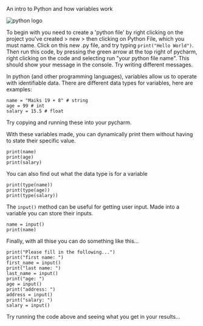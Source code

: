 An intro to Python and how variables work

![python logo](https://www.python.org/static/img/python-logo.png)

To begin with you need to create a 'python file' by right clicking on the project you've created > new > then clicking on Python File, which you must name. 
Click on this new .py file, and try typing `print("Hello World")`. Then run this code, by pressing the green arrow at the top right of pycharm, 
right clicking on the code and selecting run "your python file name". This should show your message in the console. Try writing different messages. 

In python (and other programming languages), variables allow us to operate with identifiable data. There are different data types for variables, here are examples:
```
name = "Maiks 19 + 8" # string
age = 99 # int
salary = 15.5 # float
```
Try copying and running these into your pycharm.

With these variables made, you can dynamically print them without having to state their specific value.
```
print(name)
print(age)
print(salary)
```
You can also find out what the data type is for a variable
```
print(type(name))
print(type(age))
print(type(salary))
```
The `input()` method can be useful for getting user input. Made into a variable you can store their inputs.
```
name = input()
print(name)
```
Finally, with all thise you can do something like this...
```
print("Please fill in the following...")
print("first name: ")
first_name = input()
print("last name: ")
last_name = input()
print("age: ")
age = input()
print("address: ")
address = input()
print("salary: ")
salary = input()
```
Try running the code above and seeing what you get in your results...

